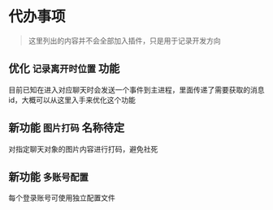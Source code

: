 # 代办事项

> 这里列出的内容并不会全部加入插件，只是用于记录开发方向

## 优化 `记录离开时位置` 功能

目前已知在进入对应聊天时会发送一个事件到主进程，里面传递了需要获取的消息id，大概可以从这里入手来优化这个功能

## 新功能 `图片打码` 名称待定

对指定聊天对象的图片内容进行打码，避免社死

## 新功能 `多账号配置`

每个登录账号可使用独立配置文件